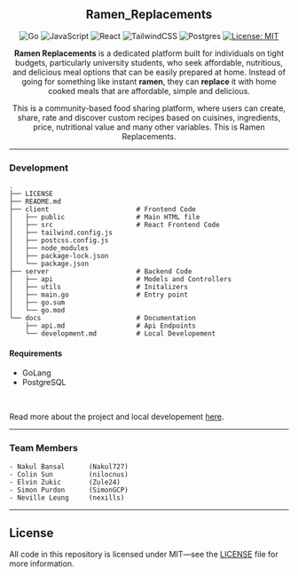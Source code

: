 <div align = "center">

## Ramen_Replacements

![Go](https://img.shields.io/badge/go-%2300ADD8.svg?style=for-the-badge&logo=go&logoColor=white)
![JavaScript](https://img.shields.io/badge/javascript-%23323330.svg?style=for-the-badge&logo=javascript&logoColor=%23F7DF1E)
![React](https://img.shields.io/badge/react-%2320232a.svg?style=for-the-badge&logo=react&logoColor=%2361DAFB)
![TailwindCSS](https://img.shields.io/badge/tailwindcss-%2338B2AC.svg?style=for-the-badge&logo=tailwind-css&logoColor=white)
![Postgres](https://img.shields.io/badge/postgres-%23316192.svg?style=for-the-badge&logo=postgresql&logoColor=white)
[![License: MIT](https://img.shields.io/github/license/Ileriayo/markdown-badges?style=for-the-badge)](https://opensource.org/licenses/MIT)

**Ramen Replacements** is a dedicated platform built for individuals on tight budgets, particularly university students, who seek affordable, nutritious, and delicious meal options that can be easily prepared at home. Instead of going for something like instant **ramen**, they can **replace** it with home cooked meals that are affordable, simple and delicious. 

This is a community-based food sharing platform, where users can create, share, rate and discover custom recipes based on cuisines, ingredients, price, nutritional value and many other variables. This is Ramen Replacements.

</div>

---

### Development

```
.
├── LICENSE
├── README.md
├── client                      # Frontend Code
│   ├── public                  # Main HTML file
│   ├── src                     # React Frontend Code
│   ├── tailwind.config.js
│   ├── postcss.config.js
│   ├── node_modules
│   ├── package-lock.json
│   └── package.json
├── server                      # Backend Code
│   ├── api                     # Models and Controllers     
│   ├── utils                   # Initalizers
│   ├── main.go                 # Entry point
│   ├── go.sum
│   └── go.mod                 
└── docs                        # Documentation
    ├── api.md                  # Api Endpoints
    └── development.md          # Local Developement
```

#### Requirements

- GoLang
- PostgreSQL

</br>

Read more about the project and local developement [here](./docs/).

---

### Team Members
```
- Nakul Bansal      (Nakul727)
- Colin Sun         (nilocnus)                    
- Elvin Zukic       (Zule24)
- Simon Purdon      (SimonGCP)
- Neville Leung     (nexills)
```

---
## License

All code in this repository is licensed under MIT—see the [LICENSE](LICENSE) file for more information.
